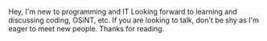 Hey, I'm new to programming and IT
Looking forward to learning and discussing coding, OSiNT, etc.
If you are looking to talk, don't be shy as I'm eager to meet new people.
Thanks for reading.

<!---
UserDEV-v1/UserDEV-v1 is a ✨ special ✨ repository because its `README.md` (this file) appears on your GitHub profile.
You can click the Preview link to take a look at your changes.
--->
